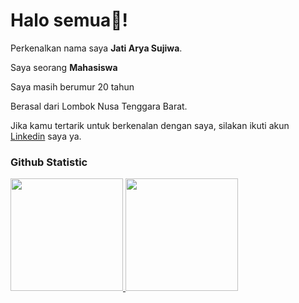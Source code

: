 # Halo semua👋! 

Perkenalkan nama saya **Jati Arya Sujiwa**.<br>

Saya seorang **Mahasiswa** <br>

Saya masih berumur 20 tahun

Berasal dari Lombok Nusa Tenggara Barat.<br>

Jika kamu tertarik untuk berkenalan dengan saya, silakan ikuti akun [Linkedin](https://www.linkedin.com/in/jati-arya-05b497259/) saya ya.

### Github Statistic
<p align="left">
<a href="https://github.com/Jatiarya">
  <img height="180em" src="https://github-readme-stats-eight-theta.vercel.app/api?username=Jatiarya&show_icons=true&theme=algolia&include_all_commits=true&count_private=true"/>
  <img height="180em" src="https://github-readme-stats-eight-theta.vercel.app/api/top-langs/?username=Jatiarya&layout=compact&langs_count=8&theme=algolia"/>
</a>
</p>


